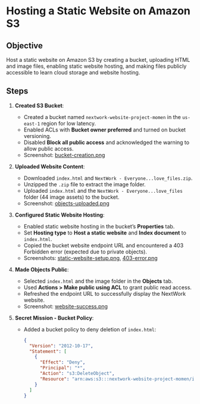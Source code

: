 # Hosting a Static Website on Amazon S3

## Objective
Host a static website on Amazon S3 by creating a bucket, uploading HTML and image files, enabling static website hosting, and making files publicly accessible to learn cloud storage and website hosting.

## Steps
1. **Created S3 Bucket**:
   - Created a bucket named `nextwork-website-project-momen` in the `us-east-1` region for low latency.
   - Enabled ACLs with **Bucket owner preferred** and turned on bucket versioning.
   - Disabled **Block all public access** and acknowledged the warning to allow public access.
   - Screenshot: [bucket-creation.png](screenshots/bucket-creation.png)

2. **Uploaded Website Content**:
   - Downloaded `index.html` and `NextWork - Everyone...love_files.zip`.
   - Unzipped the `.zip` file to extract the image folder.
   - Uploaded `index.html` and the `NextWork - Everyone...love_files` folder (44 image assets) to the bucket.
   - Screenshot: [objects-uploaded.png](screenshots/objects-uploaded.png)

3. **Configured Static Website Hosting**:
   - Enabled static website hosting in the bucket’s **Properties** tab.
   - Set **Hosting type** to **Host a static website** and **Index document** to `index.html`.
   - Copied the bucket website endpoint URL and encountered a 403 Forbidden error (expected due to private objects).
   - Screenshots: [static-website-setup.png](screenshots/static-website-setup.png), [403-error.png](screenshots/403-error.png)

4. **Made Objects Public**:
   - Selected `index.html` and the image folder in the **Objects** tab.
   - Used **Actions > Make public using ACL** to grant public read access.
   - Refreshed the endpoint URL to successfully display the NextWork website.
   - Screenshot: [website-success.png](screenshots/website-success.png)

5. **Secret Mission - Bucket Policy**:
   - Added a bucket policy to deny deletion of `index.html`:
     ```json
     {
       "Version": "2012-10-17",
       "Statement": [
         {
           "Effect": "Deny",
           "Principal": "*",
           "Action": "s3:DeleteObject",
           "Resource": "arn:aws:s3:::nextwork-website-project-momen/index.html"
         }
       ]
     }